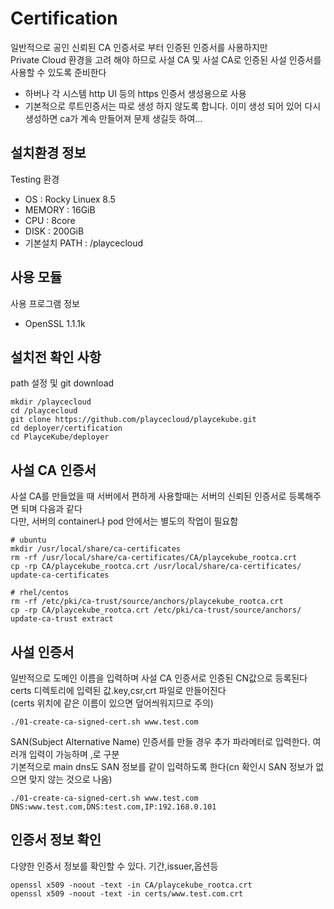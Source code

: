 # Certification

일반적으로 공인 신뢰된 CA 인증서로 부터 인증된 인증서를 사용하지만  
Private Cloud 환경을 고려 해야 하므로 사설 CA 및 사설 CA로 인증된 사설 인증서를 사용할 수 있도록 준비한다  
* 하버나 각 시스템 http UI 등의 https 인증서 생성용으로 사용
* 기본적으로 루트인증서는 따로 생성 하지 않도록 합니다. 이미 생성 되어 있어 다시 생성하면 ca가 계속 만들어져 문제 생길듯 하여...

## 설치환경 정보
Testing 환경

- OS : Rocky Linuex 8.5
- MEMORY : 16GiB
- CPU : 8core
- DISK : 200GiB
- 기본설치 PATH : /playcecloud

## 사용 모듈
사용 프로그램 정보

- OpenSSL 1.1.1k

## 설치전 확인 사항
path 설정 및 git download

```ShellSession
mkdir /playcecloud
cd /playcecloud
git clone https://github.com/playcecloud/playcekube.git
cd deployer/certification
cd PlayceKube/deployer
```

## 사설 CA 인증서

사설 CA를 만들었을 때 서버에서 편하게 사용할때는 서버의 신뢰된 인증서로 등록해주면 되며 다음과 같다  
다만, 서버의 container나 pod 안에서는 별도의 작업이 필요함

```ShellSession
# ubuntu
mkdir /usr/local/share/ca-certificates
rm -rf /usr/local/share/ca-certificates/CA/playcekube_rootca.crt
cp -rp CA/playcekube_rootca.crt /usr/local/share/ca-certificates/
update-ca-certificates

# rhel/centos
rm -rf /etc/pki/ca-trust/source/anchors/playcekube_rootca.crt
cp -rp CA/playcekube_rootca.crt /etc/pki/ca-trust/source/anchors/
update-ca-trust extract
```

## 사설 인증서

일반적으로 도메인 이름을 입력하며 사설 CA 인증서로 인증된 CN값으로 등록된다  
certs 디렉토리에 입력된 값.key,csr,crt 파일로 만들어진다  
(certs 위치에 같은 이름이 있으면 덮어씌워지므로 주의)

```ShellSession
./01-create-ca-signed-cert.sh www.test.com
```

SAN(Subject Alternative Name) 인증서를 만들 경우 추가 파라메터로 입력한다. 여러개 입력이 가능하며 ,로 구분  
기본적으로 main dns도 SAN 정보를 같이 입력하도록 한다(cn 확인시 SAN 정보가 없으면 맞지 않는 것으로 나옴)

```ShellSession
./01-create-ca-signed-cert.sh www.test.com DNS:www.test.com,DNS:test.com,IP:192.168.0.101
```

## 인증서 정보 확인

다양한 인증서 정보를 확인할 수 있다. 기간,issuer,옵션등

```ShellSession
openssl x509 -noout -text -in CA/playcekube_rootca.crt
openssl x509 -noout -text -in certs/www.test.com.crt
```


